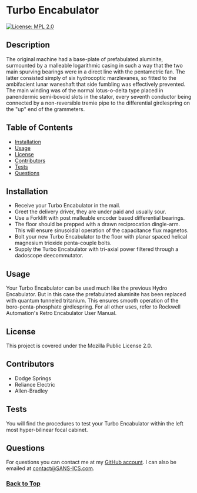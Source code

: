 # Turbo Encabulator

[![License: MPL 2.0](https://img.shields.io/badge/License-MPL_2.0-brightgreen.svg)](https://opensource.org/licenses/MPL-2.0)

## Description

The original machine had a base-plate of prefabulated aluminite, surmounted by a malleable logarithmic casing in such a way that the two main spurving bearings were in a direct line with the pentametric fan. The latter consisted simply of six hydrocoptic marzlevanes, so fitted to the ambifacient lunar waneshaft that side fumbling was effectively prevented. The main winding was of the normal lotus-o-delta type placed in panendermic semi-bovoid slots in the stator, every seventh conductor being connected by a non-reversible tremie pipe to the differential girdlespring on the "up" end of the grammeters.

## Table of Contents

- [Installation](#installation)
- [Usage](#usage)
- [License](#license)
- [Contributors](#contributors)
- [Tests](#tests)
- [Questions](#questions)

## Installation

- Receive your Turbo Encabulator in the mail.
- Greet the delivery driver, they are under paid and usually sour.
- Use a Forklift with post malleable encoder based differential bearings.
- The floor should be prepped with a drawn reciprocation dingle-arm. This will ensure sinusoidial operation of the capacitance flux magnetos.
- Bolt your new Turbo Encabulator to the floor with planar spaced helical magnesium trioxide penta-couple bolts.
- Supply the Turbo Encabulator with tri-axial power filtered through a dadoscope deecommutator.

## Usage

Your Turbo Encabulator can be used much like the previous Hydro Encabulator. But in this case the prefabulated aluminite has been replaced with quantum tunneled tritanium. This ensures smooth operation of the boro-penta-phosphate girdlespring. For all other uses, refer to Rockwell Automation's Retro Encabulator User Manual.

## License

This project is covered under the Mozilla Public License 2.0.

## Contributors

- Dodge Springs
- Reliance Electric
- Allen-Bradley

## Tests

You will find the procedures to test your Turbo Encabulator within the left most hyper-bilinear focal cabinet.

## Questions

For questions you can contact me at my [GitHub account](https://github.com/SANS-ICS).
I can also be emailed at <a href="mailto:contact@SANS-ICS.com">contact@SANS-ICS.com</a>.

### [Back to Top](#description)
